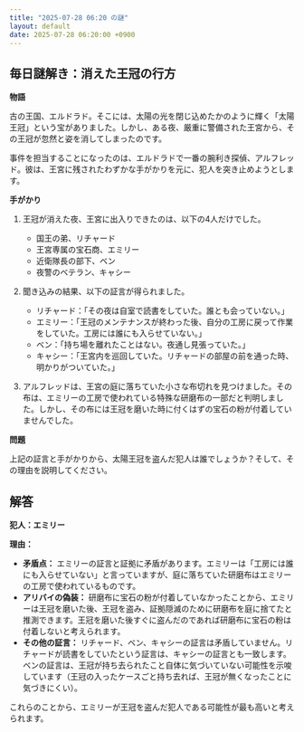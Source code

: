```yaml
---
title: "2025-07-28 06:20 の謎"
layout: default
date: 2025-07-28 06:20:00 +0900
---
```

## 毎日謎解き：消えた王冠の行方

**物語**

古の王国、エルドラド。そこには、太陽の光を閉じ込めたかのように輝く「太陽王冠」という宝がありました。しかし、ある夜、厳重に警備された王宮から、その王冠が忽然と姿を消してしまったのです。

事件を担当することになったのは、エルドラドで一番の腕利き探偵、アルフレッド。彼は、王宮に残されたわずかな手がかりを元に、犯人を突き止めようとします。

**手がかり**

1.  王冠が消えた夜、王宮に出入りできたのは、以下の4人だけでした。

    *   国王の弟、リチャード
    *   王宮専属の宝石商、エミリー
    *   近衛隊長の部下、ベン
    *   夜警のベテラン、キャシー

2.  聞き込みの結果、以下の証言が得られました。

    *   リチャード：「その夜は自室で読書をしていた。誰とも会っていない。」
    *   エミリー：「王冠のメンテナンスが終わった後、自分の工房に戻って作業をしていた。工房には誰にも入らせていない。」
    *   ベン：「持ち場を離れたことはない。夜通し見張っていた。」
    *   キャシー：「王宮内を巡回していた。リチャードの部屋の前を通った時、明かりがついていた。」

3.  アルフレッドは、王宮の庭に落ちていた小さな布切れを見つけました。その布は、エミリーの工房で使われている特殊な研磨布の一部だと判明しました。しかし、その布には王冠を磨いた時に付くはずの宝石の粉が付着していませんでした。

**問題**

上記の証言と手がかりから、太陽王冠を盗んだ犯人は誰でしょうか？そして、その理由を説明してください。

## 解答

**犯人：エミリー**

**理由：**

*   **矛盾点：** エミリーの証言と証拠に矛盾があります。エミリーは「工房には誰にも入らせていない」と言っていますが、庭に落ちていた研磨布はエミリーの工房で使われているものです。
*   **アリバイの偽装：** 研磨布に宝石の粉が付着していなかったことから、エミリーは王冠を磨いた後、王冠を盗み、証拠隠滅のために研磨布を庭に捨てたと推測できます。王冠を磨いた後すぐに盗んだのであれば研磨布に宝石の粉は付着しないと考えられます。
*   **その他の証言：** リチャード、ベン、キャシーの証言は矛盾していません。リチャードが読書をしていたという証言は、キャシーの証言とも一致します。ベンの証言は、王冠が持ち去られたこと自体に気づいていない可能性を示唆しています（王冠の入ったケースごと持ち去れば、王冠が無くなったことに気づきにくい）。

これらのことから、エミリーが王冠を盗んだ犯人である可能性が最も高いと考えられます。
